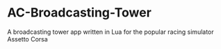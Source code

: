 # AC-Broadcasting-Tower
A broadcasting tower app written in Lua for the popular racing simulator Assetto Corsa
